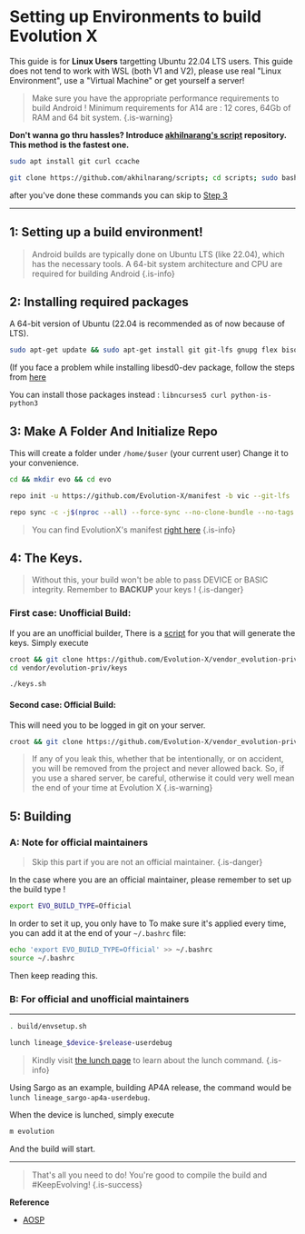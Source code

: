 # Setting up Environments to build Evolution X

This guide is for __Linux Users__ targetting Ubuntu 22.04 LTS users. This guide does not tend to work with WSL (both V1 and V2), please use real "Linux Environment", use a "Virtual Machine" or get yourself a server!

> Make sure you have the appropriate performance requirements to build Android !
Minimum requirements for A14 are : 12 cores, 64Gb of RAM and 64 bit system.
{.is-warning}


**Don't wanna go thru hassles? Introduce [akhilnarang's script](https://github.com/akhilnarang/scripts) repository.**
**This method is the fastest one.**

```bash
sudo apt install git curl ccache
```
```bash
git clone https://github.com/akhilnarang/scripts; cd scripts; sudo bash setup/android_build_env.sh
```
after you've done these commands you can skip to [Step 3](#h-3-make-a-folder-and-initialize-repo)

---------------------------------------

## 1: Setting up a build environment! ##

> Android builds are typically done on Ubuntu LTS (like 22.04), which has the necessary tools. A 64-bit system architecture and CPU are required for building Android
{.is-info}


## 2: Installing required packages ##

A 64-bit version of Ubuntu (22.04 is recommended as of now because of LTS).

```bash
sudo apt-get update && sudo apt-get install git git-lfs gnupg flex bison gperf libsdl1.2-dev libesd0-dev squashfs-tools build-essential zip curl ccache libncurses5-dev zlib1g-dev openjdk-11-jre openjdk-11-jdk pngcrush schedtool libxml2 libxml2-utils xsltproc lzop libc6-dev schedtool g++-multilib lib32z1-dev lib32ncurses5-dev gcc-multilib maven tmux screen w3m ncftp rsync
````

(If you face a problem while installing libesd0-dev  package, follow the steps from [here](https://askubuntu.com/questions/1082722/unable-to-locate-package-libesd0-dev-on-ubuntu-18-04#)

You can install those packages instead : `libncurses5 curl python-is-python3`

## 3: Make A Folder And Initialize Repo ##

This will create a folder under `/home/$user` (your current user)
Change it to your convenience.

```bash
cd && mkdir evo && cd evo
```

```bash
repo init -u https://github.com/Evolution-X/manifest -b vic --git-lfs
```
```bash
repo sync -c -j$(nproc --all) --force-sync --no-clone-bundle --no-tags
```

> You can find EvolutionX's manifest [right here](https://github.com/Evolution-X/manifest)
{.is-info}


## 4: The Keys. ##


> Without this, your build won't be able to pass DEVICE or BASIC integrity.
Remember to **BACKUP** your keys !
{.is-danger}

### First case: Unofficial Build: ###

If you are an unofficial builder, There is a [script](https://github.com/Evolution-X/vendor_evolution-priv_keys-template) for you that will generate the keys.
Simply execute
```bash
croot && git clone https://github.com/Evolution-X/vendor_evolution-priv_keys-template vendor/evolution-priv/keys
cd vendor/evolution-priv/keys
```

```bash
./keys.sh
```


#### Second case: Official Build: ###
This will need you to be logged in git on your server.
```bash
croot && git clone https://github.com/Evolution-X/vendor_evolution-priv_keys vendor/evolution-priv/keys
```
> If any of you leak this, whether that be intentionally, or on accident, you will be removed from the project and never allowed back. So, if you use a shared server, be careful, otherwise it could very well mean the end of your time at Evolution X
{.is-warning}


## 5: Building ##

### A: Note for official maintainers
> Skip this part if you are not an official maintainer.
{.is-danger}

In the case where you are an official maintainer, please remember to set up the build type !

```bash
export EVO_BUILD_TYPE=Official
```

In order to set it up, you only have to
To make sure it's applied every time, you can add it at the end of your `~/.bashrc` file:

```bash
echo 'export EVO_BUILD_TYPE=Official' >> ~/.bashrc
source ~/.bashrc
```

Then keep reading this.

### B: For official and unofficial maintainers

---
```bash
. build/envsetup.sh
```

```bash
lunch lineage_$device-$release-userdebug
```

> Kindly visit [the lunch page](/lunch) to learn about the lunch command.
{.is-info}

Using Sargo as an example, building AP4A release, the command would be `lunch lineage_sargo-ap4a-userdebug`.

When the device is lunched, simply execute
```bash
m evolution
```
And the build will start.

---

> That's all you need to do! You're good to compile the build and #KeepEvolving!
{.is-success}


**Reference**
* [AOSP](https://source.android.com/setup/build/initializing)
